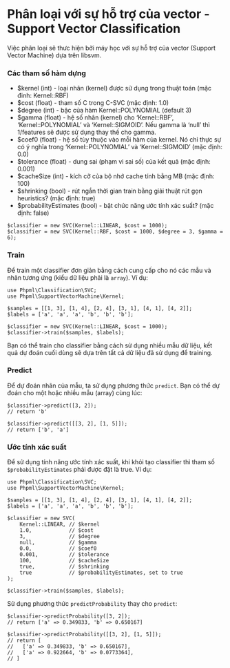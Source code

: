 # Phân loại với sự hỗ trợ của vector - Support Vector Classification

Việc phân loại sẽ thưc hiện bởi máy học với sự hỗ trợ của vector (Support Vector Machine) dựa trên libsvm.

### Các tham số hàm dựng

* $kernel (int) - loại nhân (kernel) được sử dụng trong thuật toán (mặc đinh: Kernel::RBF)
* $cost (float) - tham số C trong C-SVC (mặc định: 1.0)
* $degree (int) - bậc của hàm Kernel::POLYNOMIAL (default 3)
* $gamma (float) - hệ số nhân (kernel) cho ‘Kernel::RBF’, ‘Kernel::POLYNOMIAL’ và ‘Kernel::SIGMOID’. Nếu gamma là ‘null’ thì 1/features sẽ được sử dụng thay thế cho gamma.
* $coef0 (float) - hệ số tùy thuộc vào mỗi hàm của kernel. Nó chỉ thực sự có ý nghĩa trong ‘Kernel::POLYNOMIAL’ và ‘Kernel::SIGMOID’ (mặc định: 0.0)
* $tolerance (float) - dung sai (phạm vi sai số) của kết quả (mặc định: 0.001)
* $cacheSize (int) - kích cỡ của bộ nhớ cache tính bằng MB (mặc định: 100)
* $shrinking (bool) - rút ngắn thời gian train bằng giải thuật rút gọn heuristics? (mặc định: true)
* $probabilityEstimates (bool) - bật chức năng ước tính xác suất? (mặc định: false)

```
$classifier = new SVC(Kernel::LINEAR, $cost = 1000);
$classifier = new SVC(Kernel::RBF, $cost = 1000, $degree = 3, $gamma = 6);
```

### Train

Để train một classifier đơn giản bằng cách cung cấp cho nó các mẫu và nhãn tương ứng (kiểu dữ liệu phải là `array`). Ví dụ:

```
use Phpml\Classification\SVC;
use Phpml\SupportVectorMachine\Kernel;

$samples = [[1, 3], [1, 4], [2, 4], [3, 1], [4, 1], [4, 2]];
$labels = ['a', 'a', 'a', 'b', 'b', 'b'];

$classifier = new SVC(Kernel::LINEAR, $cost = 1000);
$classifier->train($samples, $labels);
```

Bạn có thể train cho classifier bằng cách sử dụng nhiều mẫu dữ liệu, kết quả dự đoán cuối dùng sẽ dựa trên tất cả dữ liệu đã sử dụng để training.

### Predict

Để dự đoán nhãn của mẫu, ta sử dụng phương thức `predict`. Bạn có thể dự đoán cho một hoặc nhiều mẫu (array) cùng lúc:

```
$classifier->predict([3, 2]);
// return 'b'

$classifier->predict([[3, 2], [1, 5]]);
// return ['b', 'a']
```

### Ước tính xác suất

Để sử dụng tính năng ước tính xác suất, khi khỏi tạo classifier thì tham số `$probabilityEstimates` phải được đặt là true. Ví dụ:

```
use Phpml\Classification\SVC;
use Phpml\SupportVectorMachine\Kernel;

$samples = [[1, 3], [1, 4], [2, 4], [3, 1], [4, 1], [4, 2]];
$labels = ['a', 'a', 'a', 'b', 'b', 'b'];

$classifier = new SVC(
    Kernel::LINEAR, // $kernel
    1.0,            // $cost
    3,              // $degree
    null,           // $gamma
    0.0,            // $coef0
    0.001,          // $tolerance
    100,            // $cacheSize
    true,           // $shrinking
    true            // $probabilityEstimates, set to true
);

$classifier->train($samples, $labels);
```

Sử dụng phương thức `predictProbability` thay cho `predict`:

```
$classifier->predictProbability([3, 2]);
// return ['a' => 0.349833, 'b' => 0.650167]

$classifier->predictProbability([[3, 2], [1, 5]]);
// return [
//   ['a' => 0.349833, 'b' => 0.650167],
//   ['a' => 0.922664, 'b' => 0.0773364],
// ]
```
